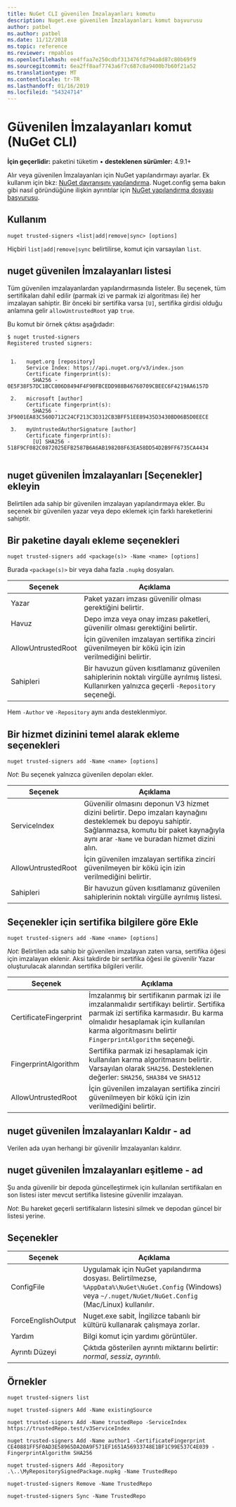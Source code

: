 ```yaml
---
title: NuGet CLI güvenilen İmzalayanları komutu
description: Nuget.exe güvenilen İmzalayanları komut başvurusu
author: patbel
ms.author: patbel
ms.date: 11/12/2018
ms.topic: reference
ms.reviewer: rmpablos
ms.openlocfilehash: ee4ffaa7e250cdbf313476fd794a8d87c80b69f9
ms.sourcegitcommit: 6ea2ff8aaf7743a6f7c687c8a9400b7b60f21a52
ms.translationtype: MT
ms.contentlocale: tr-TR
ms.lasthandoff: 01/16/2019
ms.locfileid: "54324714"
---
```

# <a name="trusted-signers-command-nuget-cli"></a>Güvenilen İmzalayanları komut (NuGet CLI)

**İçin geçerlidir:** paketini tüketim &bullet; **desteklenen sürümler:** 4.9.1+

Alır veya güvenilen İmzalayanları için NuGet yapılandırmayı ayarlar. Ek kullanım için bkz: [NuGet davranışını yapılandırma](../consume-packages/configuring-nuget-behavior.md). Nuget.config şema bakın gibi nasıl göründüğüne ilişkin ayrıntılar için [NuGet yapılandırma dosyası başvurusu](../reference/nuget-config-file.md).

## <a name="usage"></a>Kullanım

```cli
nuget trusted-signers <list|add|remove|sync> [options]
```

Hiçbiri `list|add|remove|sync` belirtilirse, komut için varsayılan `list`.

## <a name="nuget-trusted-signers-list"></a>nuget güvenilen İmzalayanları listesi

Tüm güvenilen imzalayanlardan yapılandırmasında listeler. Bu seçenek, tüm sertifikaları dahil edilir (parmak izi ve parmak izi algoritması ile) her imzalayan sahiptir. Bir önceki bir sertifika varsa `[U]`, sertifika girdisi olduğu anlamına gelir `allowUntrustedRoot` yap `true`.

Bu komut bir örnek çıktısı aşağıdadır:

```cli
$ nuget trusted-signers
Registered trusted signers:


 1.   nuget.org [repository]
      Service Index: https://api.nuget.org/v3/index.json
      Certificate fingerprint(s):
        SHA256 - 0E5F38F57DC1BCC806D8494F4F90FBCEDD988B46760709CBEEC6F4219AA6157D

 2.   microsoft [author]
      Certificate fingerprint(s):
        SHA256 - 3F9001EA83C560D712C24CF213C3D312CB3BFF51EE89435D3430BD06B5D0EECE

 3.   myUntrustedAuthorSignature [author]
      Certificate fingerprint(s):
        [U] SHA256 - 518F9CF082C0872025EFB2587B6A6AB198208F63EA58DD54D2B9FF6735CA4434
        
```

## <a name="nuget-trusted-signers-add-options"></a>nuget güvenilen İmzalayanları [Seçenekler] ekleyin

Belirtilen ada sahip bir güvenilen imzalayan yapılandırmaya ekler. Bu seçenek bir güvenilen yazar veya depo eklemek için farklı hareketlerini sahiptir.

## <a name="options-for-add-based-on-a-package"></a>Bir paketine dayalı ekleme seçenekleri

```cli
nuget trusted-signers add <package(s)> -Name <name> [options]
```

Burada `<package(s)>` bir veya daha fazla `.nupkg` dosyaları.

| Seçenek | Açıklama |
| --- | --- |
| Yazar | Paket yazarı imzası güvenilir olması gerektiğini belirtir. |
| Havuz | Depo imza veya onay imzası paketleri, güvenilir olması gerektiğini belirtir. |
| AllowUntrustedRoot | İçin güvenilen imzalayan sertifika zinciri güvenilmeyen bir kökü için izin verilmediğini belirtir. |
| Sahipleri | Bir havuzun güven kısıtlamanız güvenilen sahiplerinin noktalı virgülle ayrılmış listesi. Kullanırken yalnızca geçerli `-Repository` seçeneği. |

Hem `-Author` ve `-Repository` aynı anda desteklenmiyor.

## <a name="options-for-add-based-on-a-service-index"></a>Bir hizmet dizinini temel alarak ekleme seçenekleri

```cli
nuget trusted-signers add -Name <name> [options]
```

_Not_: Bu seçenek yalnızca güvenilen depoları ekler. 

| Seçenek | Açıklama |
| --- | --- |
| ServiceIndex | Güvenilir olmasını deponun V3 hizmet dizini belirtir. Depo imzaları kaynağını desteklemek bu depoyu sahiptir. Sağlanmazsa, komutu bir paket kaynağıyla aynı arar `-Name` ve buradan hizmet dizini alın. |
| AllowUntrustedRoot | İçin güvenilen imzalayan sertifika zinciri güvenilmeyen bir kökü için izin verilmediğini belirtir. |
| Sahipleri | Bir havuzun güven kısıtlamanız güvenilen sahiplerinin noktalı virgülle ayrılmış listesi. |

## <a name="options-for-add-based-on-the-certificate-information"></a>Seçenekler için sertifika bilgilere göre Ekle

```cli
nuget trusted-signers add -Name <name> [options]
```

_Not_: Belirtilen ada sahip bir güvenilen imzalayan zaten varsa, sertifika öğesi için imzalayan eklenir. Aksi takdirde bir sertifika öğesi ile güvenilir Yazar oluşturulacak alanından sertifika bilgileri verilir.

| Seçenek | Açıklama |
| --- | --- |
| CertificateFingerprint | İmzalanmış bir sertifikanın parmak izi ile imzalanmalıdır sertifikayı belirtir. Sertifika parmak izi sertifika karmasıdır. Bu karma olmalıdır hesaplamak için kullanılan karma algoritmasını belirtir `FingerprintAlgorithm` seçeneği. |
| FingerprintAlgorithm | Sertifika parmak izi hesaplamak için kullanılan karma algoritmasını belirtir. Varsayılan olarak `SHA256`. Desteklenen değerler: `SHA256`, `SHA384` ve `SHA512` |
| AllowUntrustedRoot | İçin güvenilen imzalayan sertifika zinciri güvenilmeyen bir kökü için izin verilmediğini belirtir. |

## <a name="nuget-trusted-signers-remove--name-name"></a>nuget güvenilen İmzalayanları Kaldır - ad <name>

Verilen ada uyan herhangi bir güvenilir İmzalayanları kaldırır.

## <a name="nuget-trusted-signers-sync--name-name"></a>nuget güvenilen İmzalayanları eşitleme - ad <name>

Şu anda güvenilir bir depoda güncelleştirmek için kullanılan sertifikaları en son listesi ister mevcut sertifika listesine güvenilir imzalayan.

_Not_: Bu hareket geçerli sertifikaların listesini silmek ve depodan güncel bir listesi yerine.

## <a name="options"></a>Seçenekler

| Seçenek | Açıklama |
| --- | --- |
| ConfigFile | Uygulamak için NuGet yapılandırma dosyası. Belirtilmezse, `%AppData%\NuGet\NuGet.Config` (Windows) veya `~/.nuget/NuGet/NuGet.Config` (Mac/Linux) kullanılır.|
| ForceEnglishOutput | Nuget.exe sabit, İngilizce tabanlı bir kültürü kullanarak çalışmaya zorlar. |
| Yardım | Bilgi komut için yardımı görüntüler. |
| Ayrıntı Düzeyi | Çıktıda gösterilen ayrıntı miktarını belirtir: *normal*, *sessiz*, *ayrıntılı*. |

## <a name="examples"></a>Örnekler

```cli
nuget trusted-signers list

nuget trusted-signers Add -Name existingSource

nuget trusted-signers Add -Name trustedRepo -ServiceIndex https://trustedRepo.test/v3ServiceIndex

nuget trusted-signers Add -Name author1 -CertificateFingerprint CE40881FF5F0AD3E58965DA20A9F571EF1651A56933748E1BF1C99E537C4E039 -FingerprintAlgorithm SHA256

nuget trusted-signers Add -Repository .\..\MyRepositorySignedPackage.nupkg -Name TrustedRepo

nuget-trusted-signers Remove -Name TrustedRepo

nuget-trusted-signers Sync -Name TrustedRepo
```
